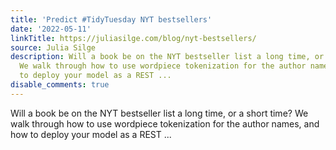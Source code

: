 ```yaml
---
title: 'Predict #TidyTuesday NYT bestsellers'
date: '2022-05-11'
linkTitle: https://juliasilge.com/blog/nyt-bestsellers/
source: Julia Silge
description: Will a book be on the NYT bestseller list a long time, or a short time?
  We walk through how to use wordpiece tokenization for the author names, and how
  to deploy your model as a REST ...
disable_comments: true
---
```

Will a book be on the NYT bestseller list a long time, or a short time? We walk through how to use wordpiece tokenization for the author names, and how to deploy your model as a REST ...